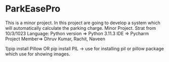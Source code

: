 # ParkEasePro
This is a minor project. In this project are going to develop a system which will automatically calculate the parking charge.
Minor Project.
Strat from 10/3/1023
Language: Python version => Python 3.11.3
IDE => Pycharm
Project Member=> Dhruv Kumar, Rachit, Naveen

1)pip install Pillow OR pip install PIL -> use for installing pil or pillow package which use for showing images.

